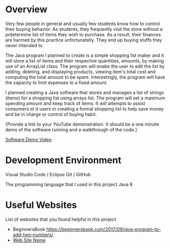 # Overview

Very few people in general and usually few students know how to control their buying behavior. As students, they frequently visit the store without a prdetermine list of items they wish to purchase.
As a result, their finances are harmed by this practice unfortunatelly. They end up buying stuffs they never intended to.

The Java program I planned to create is a simple shopping list maker and it will store a list of items and their respective quantities, amounts, by making use of an ArrayList class. The program will enabe
the user to edit the list by adding, deleting, and displaying products, viewing item's total cost and computing the total amount to be spent. Interestingly, the program will have the capacity to limit expenses
to a fixed amount.

I planned creating a Java software that stores and manages a list of strings (items) for a shopping list using arrays list. The program will set a maximum spending amount and keep track of items. 
It will attempts to assist consumers ot it users in creating a formal shopping list to help save money and be in charge or control of buying habit.  

{Provide a link to your YouTube demonstration.  It should be a one minute demo of the software running and a walkthrough of the code.}

[Software Demo Video](http://youtube.link.goes.here)

# Development Environment
Visual Studio Code / Eclipse
Git / GitHub

The programming language that I used in this project
Java 8 

# Useful Websites
List of websites that you found helpful in this project
* BeginnersBook https://beginnersbook.com/2017/09/java-program-to-add-two-numbers/
* [Web Site Name](http://url.link.goes.here)
